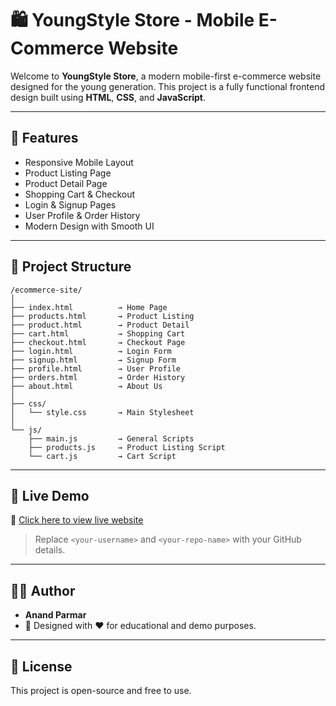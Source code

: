 # 🛍️ YoungStyle Store - Mobile E-Commerce Website

Welcome to **YoungStyle Store**, a modern mobile-first e-commerce website designed for the young generation. This project is a fully functional frontend design built using **HTML**, **CSS**, and **JavaScript**.

---

## 📱 Features

- Responsive Mobile Layout  
- Product Listing Page  
- Product Detail Page  
- Shopping Cart & Checkout  
- Login & Signup Pages  
- User Profile & Order History  
- Modern Design with Smooth UI

---

## 📁 Project Structure

```
/ecommerce-site/
│
├── index.html          → Home Page
├── products.html       → Product Listing
├── product.html        → Product Detail
├── cart.html           → Shopping Cart
├── checkout.html       → Checkout Page
├── login.html          → Login Form
├── signup.html         → Signup Form
├── profile.html        → User Profile
├── orders.html         → Order History
├── about.html          → About Us
│
├── css/
│   └── style.css       → Main Stylesheet
│
└── js/
    ├── main.js         → General Scripts
    ├── products.js     → Product Listing Script
    └── cart.js         → Cart Script
```

---

## 🚀 Live Demo

🔗 [Click here to view live website](https://anand9023-a.github.io/Fuk/)

> Replace `<your-username>` and `<your-repo-name>` with your GitHub details.

---

## 👨‍💻 Author

- **Anand Parmar**
- 💼 Designed with ❤️ for educational and demo purposes.

---

## 📜 License

This project is open-source and free to use.
